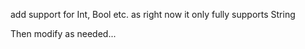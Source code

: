 add support for Int, Bool etc. as right now it only fully supports String


Then modify as needed...